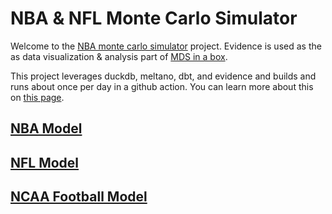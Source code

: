 # NBA & NFL Monte Carlo Simulator

Welcome to the [NBA monte carlo simulator](https://github.com/matsonj/nba-monte-carlo) project. Evidence is used as the as data visualization & analysis part of [MDS in a box](https://www.dataduel.co/modern-data-stack-in-a-box-with-duckdb/).

This project leverages duckdb, meltano, dbt, and evidence and builds and runs about once per day in a github action. You can learn more about this on [this page](/about).

## [NBA Model](/nba)

## [NFL Model](/nfl)

## [NCAA Football Model](/ncaaf)